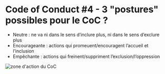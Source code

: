 # Code of Conduct #4 - 3 "postures" possibles pour le CoC ?

- Neutre : ne va ni dans le sens d’inclure plus, ni dans le sens d’exclure plus
- Encourageante : actions qui promeuent/encouragent l’accueil et l’inclusion
- Empêchante : actions qui freinent/suppriment l’exclusion/l’oppression

![zone d'action du CoC](https://github.com/Julia-barbelane/reflexions/blob/master/chantiers/zone-d-action-du-coc.jpeg)

